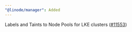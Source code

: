 ```yaml
---
"@linode/manager": Added
---
```


Labels and Taints to Node Pools for LKE clusters ([#11553](https://github.com/linode/manager/pull/11553))
